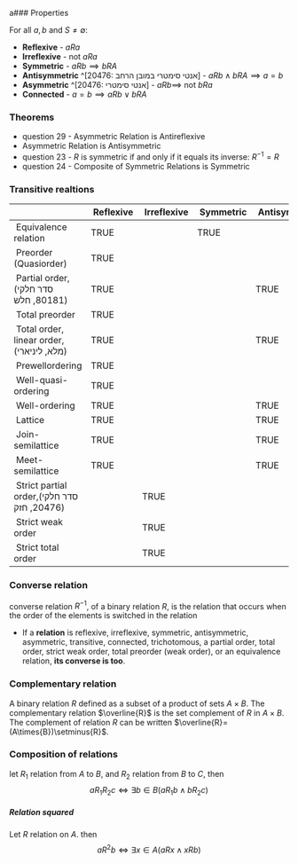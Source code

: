 a### Properties

For all $a,b$ and $S\ne \emptyset :$
- **Reflexive** - $aRa$
- **Irreflexive** - not $aRa$
- **Symmetric** - $aRb \implies bRA$
- **Antisymmetric** ^[20476: אנטי סימטרי במובן הרחב] - $aRb \land bRA \implies a=b$
- **Asymmetric** ^[20476: אנטי סימטרי] - $aRb \implies$ not $bRa$
- **Connected** - $a=b \implies aRb \lor bRA$

### Theorems
- question 29 - Asymmetric Relation is Antireflexive
- Asymmetric Relation is Antisymmetric
- question 23 - $R$ is symmetric if and only if it equals its inverse: $R^{-1} = R$ 
- question 24 - Composite of Symmetric Relations is Symmetric

### Transitive realtions 

|                                             |  Reflexive |  Irreflexive |  Symmetric |  Antisymmetric |  Asymmetric |  Connected |
| ------------------------------------------- | ---------- | ------------ | ---------- | -------------- | ----------- | ---------- |
|  Equivalence relation                       | TRUE       |              | TRUE       |                |             |            |
|  Preorder (Quasiorder)                      | TRUE       |              |            |                |             |            |
|  Partial order, (סדר חלקי 80181, חלש)       | TRUE       |              |            | TRUE           |             |            |
|  Total preorder                             | TRUE       |              |            |                |             | TRUE       |
|  Total order, linear order, (מלא, ליניארי)  | TRUE       |              |            | TRUE           |             | TRUE       |
|  Prewellordering                            | TRUE       |              |            |                |             | TRUE       |
|  Well-quasi-ordering                        | TRUE       |              |            |                |             |            |
|  Well-ordering                              | TRUE       |              |            | TRUE           |             | TRUE       |
|  Lattice                                    | TRUE       |              |            | TRUE           |             |            |
|  Join-semilattice                           | TRUE       |              |            | TRUE           |             |            |
|  Meet-semilattice                           | TRUE       |              |            | TRUE           |             |            |
|  Strict partial order,(סדר חלקי 20476, חזק) |            | TRUE         |            |                | TRUE        |            |
|  Strict weak order                          |            | TRUE         |            |                | TRUE        |            |
|  Strict total order                         |            | TRUE         |            |                | TRUE        | TRUE       |

### Converse relation
converse relation $R^{-1}$, of a binary relation $R$, is the relation that occurs when the order of the elements is switched in the relation

- If a **relation** is reflexive, irreflexive, symmetric, antisymmetric, asymmetric, transitive, connected, trichotomous, a partial order, total order, strict weak order, total preorder (weak order), or an equivalence relation, **its converse is too**.

### Complementary relation
A binary relation $R$ defined as a subset of a product of sets $A\times B$. The complementary relation $\overline{R}$ is the set complement of $R$ in $A\times{B}$. The complement of relation $R$ can be written $\overline{R}=(A\times{B})\setminus{R}$.


### Composition of relations
let $R_1$ relation from $A$ to $B$, and $R_2$ relation from $B$ to $C$, then 
$$aR_1R_2c\Leftrightarrow\exists{b}\in{B}(aR_1b\land bR_2c)$$
##### Relation squared
Let $R$ relation on $A$. then
$$aR^2b\Leftrightarrow\exists{x}\in{A}(aRx\land xRb)$$
